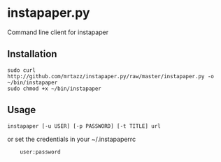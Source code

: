 # instapaper.py

Command line client for instapaper

## Installation

	sudo curl http://github.com/mrtazz/instapaper.py/raw/master/instapaper.py -o ~/bin/instapaper
	sudo chmod +x ~/bin/instapaper

## Usage

	instapaper [-u USER] [-p PASSWORD] [-t TITLE] url

or set the credentials in your ~/.instapaperrc

        user:password

